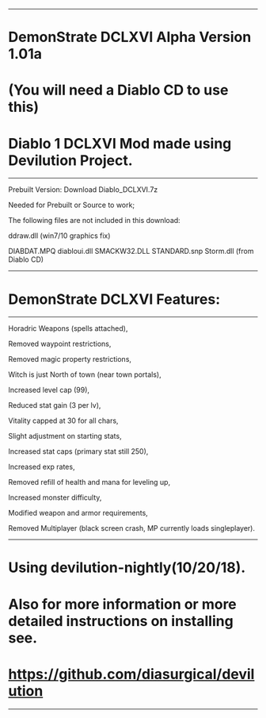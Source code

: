 --------------------------------------------------------------------------------------------------
DemonStrate DCLXVI Alpha Version 1.01a 
=======

(You will need a Diablo CD to use this)
=======

Diablo 1 DCLXVI Mod made using Devilution Project.
=======
--------------------------------------------------------------------------------------------------

Prebuilt Version: Download Diablo_DCLXVI.7z

Needed for Prebuilt or Source to work; 

The following files are not included in this download: 

ddraw.dll (win7/10 graphics fix) 

DIABDAT.MPQ diabloui.dll SMACKW32.DLL STANDARD.snp Storm.dll (from Diablo CD)

--------------------------------------------------------------------------------------------------
DemonStrate DCLXVI Features: 
=======
--------------------------------------------------------------------------------------------------

Horadric Weapons (spells attached), 

Removed waypoint restrictions, 

Removed magic property restrictions, 

Witch is just North of town (near town portals), 

Increased level cap (99), 

Reduced stat gain (3 per lv), 

Vitality capped at 30 for all chars,

Slight adjustment on starting stats,

Increased stat caps (primary stat still 250), 

Increased exp rates, 

Removed refill of health and mana for leveling up,

Increased monster difficulty, 

Modified weapon and armor requirements, 

Removed Multiplayer (black screen crash, MP currently loads singleplayer).

--------------------------------------------------------------------------------------------------
Using devilution-nightly(10/20/18). 
=======

Also for more information or more detailed instructions on installing see. 
=======

https://github.com/diasurgical/devilution
=======
--------------------------------------------------------------------------------------------------